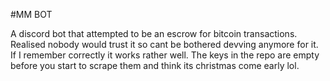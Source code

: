 #MM BOT

A discord bot that attempted to be an escrow for bitcoin transactions. Realised nobody would trust it so cant be bothered devving anymore for it. If I remember correctly it works rather well. The keys in the repo are empty before you start to scrape them and think its christmas come early lol.


